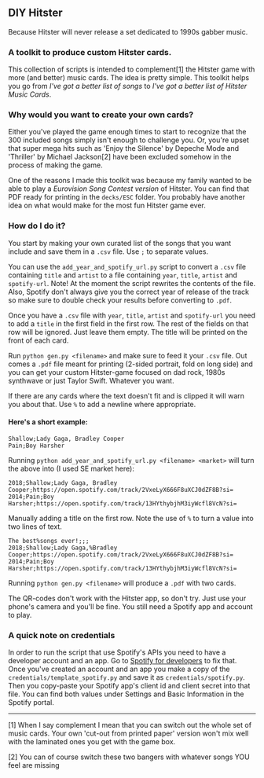 ## DIY Hitster

Because Hitster will never release a set dedicated to 1990s gabber music.

### A toolkit to produce custom Hitster cards.

This collection of scripts is intended to complement[1] the Hitster game with more (and better) music cards. The idea is pretty simple. This toolkit helps you go from _I've got a better list of songs_ to _I've got a better list of Hitster Music Cards_.

### Why would you want to create your own cards?

Either you've played the game enough times to start to recognize that the 300 included songs simply isn't enough to challenge you. Or, you're upset that super mega hits such as 'Enjoy the Silence' by Depeche Mode and 'Thriller' by Michael Jackson[2] have been excluded somehow in the process of making the game.

One of the reasons I made this toolkit was because my family wanted to be able to play a _Eurovision Song Contest version_ of Hitster. You can find that PDF ready for printing in the `decks/ESC` folder. You probably have another idea on what would make for the most fun Hitster game ever.

### How do I do it?

You start by making your own curated list of the songs that you want include and save them in a `.csv` file. Use `;` to separate values.

You can use the `add_year_and_spotify_url.py` script to convert a `.csv` file containing `title` and `artist` to a file containing `year`, `title`, `artist` and `spotify-url`. Note! At the moment the script rewrites the contents of the file. Also, Spotify don't always give you the correct year of release of the track so make sure to double check your results before converting to `.pdf`.

Once you have a `.csv` file with `year`, `title`, `artist` and `spotify-url` you need to add a `title` in the first field in the first row. The rest of the fields on that row will be ignored. Just leave them empty. The title will be printed on the front of each card.

Run `python gen.py <filename>` and make sure to feed it your `.csv` file. Out comes a `.pdf` file meant for printing (2-sided portrait, fold on long side) and you can get your custom Hitster-game focused on dad rock, 1980s synthwave or just Taylor Swift. Whatever you want. 

If there are any cards where the text doesn't fit and is clipped it will warn you about that. Use `%` to add a newline where appropriate.

#### Here's a short example:

```
Shallow;Lady Gaga, Bradley Cooper
Pain;Boy Harsher
```

Running `python add_year_and_spotify_url.py <filename> <market>` will turn the above into (I used SE market here):

```
2018;Shallow;Lady Gaga, Bradley Cooper;https://open.spotify.com/track/2VxeLyX666F8uXCJ0dZF8B?si=
2014;Pain;Boy Harsher;https://open.spotify.com/track/13HYthybjhM3iyWcfl8VcN?si=
```

Manually adding a title on the first row. Note the use of `%` to turn a value into two lines of text.

```
The best%songs ever!;;;
2018;Shallow;Lady Gaga,%Bradley Cooper;https://open.spotify.com/track/2VxeLyX666F8uXCJ0dZF8B?si=
2014;Pain;Boy Harsher;https://open.spotify.com/track/13HYthybjhM3iyWcfl8VcN?si=
```

Running `python gen.py <filename>` will produce a `.pdf` with two cards.

The QR-codes don't work with the Hitster app, so don't try. Just use your phone's camera and you'll be fine. You still need a Spotify app and account to play.

### A quick note on credentials

In order to run the script that use Spotify's APIs you need to have a developer account and an app. Go to [Spotify for developers](https://developer.spotify.com/) to fix that. Once you've created an account and an app you make a copy of the `credentials/template_spotify.py` and save it as `credentials/spotify.py`. Then you copy-paste your Spotify app's client id and client secret into that file. You can find both values under Settings and Basic Information in the Spotify portal.

---

[1] When I say complement I mean that you can switch out the whole set of music cards. Your own 'cut-out from printed paper' version won't mix well with the laminated ones you get with the game box.

[2] You can of course switch these two bangers with whatever songs YOU feel are missing